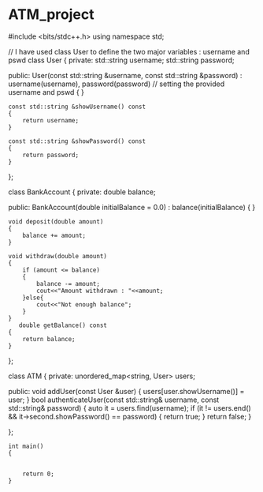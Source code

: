 # ATM_project
#include <bits/stdc++.h>
using namespace std;


// I have used class User to define the two major variables : username and pswd
class User
{
private:
    std::string username;
    std::string password;

public:
    User(const std::string &username, const std::string &password)
        : username(username), password(password)  // setting the provided username and pswd
    {
    }

    const std::string &showUsername() const
    {
        return username;
    }

    const std::string &showPassword() const
    {
        return password;
    }
};

class BankAccount
{
private:
    double balance;

public:
    BankAccount(double initialBalance = 0.0)
        : balance(initialBalance)
    {
    }

 
    void deposit(double amount)
    {
        balance += amount;
    }

    void withdraw(double amount)
    {
        if (amount <= balance)
        {
            balance -= amount;
            cout<<"Amount withdrawn : "<<amount;
        }else{
            cout<<"Not enough balance";
        }
    }
       double getBalance() const
    {
        return balance;
    }

};

class ATM
{
private:
    unordered_map<string, User> users;

public:
    void addUser(const User &user)
    {
        users[user.showUsername()] = user;
    }
    bool authenticateUser(const std::string& username, const std::string& password) {
        auto it = users.find(username);
        if (it != users.end() && it->second.showPassword() == password) {
            return true;
        }
        return false;
    }









};

    int main()
    {
    

        return 0;
    }
